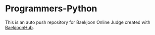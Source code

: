 # Programmers-Python
This is an auto push repository for Baekjoon Online Judge created with [BaekjoonHub](https://github.com/BaekjoonHub/BaekjoonHub).
